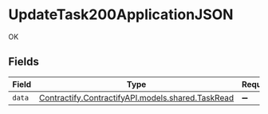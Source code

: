 # UpdateTask200ApplicationJSON

OK


## Fields

| Field                                                                                | Type                                                                                 | Required                                                                             | Description                                                                          |
| ------------------------------------------------------------------------------------ | ------------------------------------------------------------------------------------ | ------------------------------------------------------------------------------------ | ------------------------------------------------------------------------------------ |
| `data`                                                                               | [Contractify.ContractifyAPI.models.shared.TaskRead](../../models/shared/TaskRead.md) | :heavy_minus_sign:                                                                   | N/A                                                                                  |